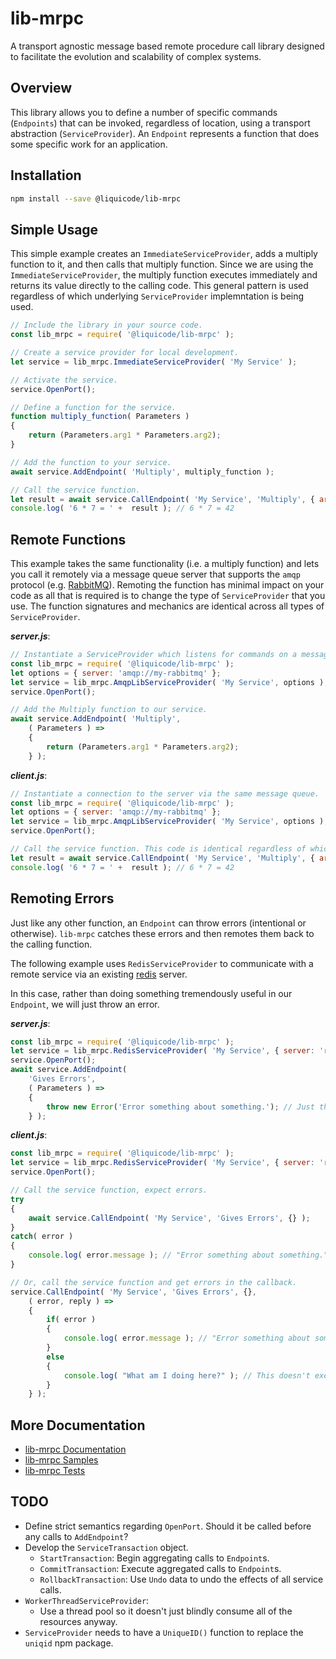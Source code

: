 
# lib-mrpc

A transport agnostic message based remote procedure call library designed to facilitate the
evolution and scalability of complex systems.

## Overview

This library allows you to define a number of specific commands (`Endpoints`) that can be
invoked, regardless of location, using a transport abstraction (`ServiceProvider`).
An `Endpoint` represents a function that does some specific work for an application.



## Installation

```bash
npm install --save @liquicode/lib-mrpc
```

## Simple Usage

This simple example creates an `ImmediateServiceProvider`, adds a multiply function
to it, and then calls that multiply function.
Since we are using the `ImmediateServiceProvider`, the multiply function executes
immediately and returns its value directly to the calling code.
This general pattern is used regardless of which underlying `ServiceProvider`
implemntation is being used.

```javascript
// Include the library in your source code.
const lib_mrpc = require( '@liquicode/lib-mrpc' );

// Create a service provider for local development.
let service = lib_mrpc.ImmediateServiceProvider( 'My Service' );

// Activate the service.
service.OpenPort();

// Define a function for the service.
function multiply_function( Parameters )
{
	return (Parameters.arg1 * Parameters.arg2);
}

// Add the function to your service.
await service.AddEndpoint( 'Multiply', multiply_function );

// Call the service function.
let result = await service.CallEndpoint( 'My Service', 'Multiply', { arg1: 6, arg2: 7 } );
console.log( '6 * 7 = ' +  result ); // 6 * 7 = 42
```


## Remote Functions

This example takes the same functionality (i.e. a multiply function) and lets you 
call it remotely via a message queue server that supports the `amqp` protocol
(e.g. [RabbitMQ](https://www.rabbitmq.com/)).
Remoting the function has minimal impact on your code as all that is required
is to change the type of `ServiceProvider` that you use. The function signatures
and mechanics are identical across all types of `ServiceProvider`.

***server.js***:

```javascript
// Instantiate a ServiceProvider which listens for commands on a message queue server.
const lib_mrpc = require( '@liquicode/lib-mrpc' );
let options = { server: 'amqp://my-rabbitmq' };
let service = lib_mrpc.AmqpLibServiceProvider( 'My Service', options );
service.OpenPort();

// Add the Multiply function to our service.
await service.AddEndpoint( 'Multiply',
	( Parameters ) =>
	{
		return (Parameters.arg1 * Parameters.arg2);
	} );
```

***client.js***:

```javascript
// Instantiate a connection to the server via the same message queue.
const lib_mrpc = require( '@liquicode/lib-mrpc' );
let options = { server: 'amqp://my-rabbitmq' };
let service = lib_mrpc.AmqpLibServiceProvider( 'My Service', options );
service.OpenPort();

// Call the service function. This code is identical regardless of which ServiceProvider being used.
let result = await service.CallEndpoint( 'My Service', 'Multiply', { arg1: 6, arg2: 7 } );
console.log( '6 * 7 = ' +  result ); // 6 * 7 = 42
```


## Remoting Errors

Just like any other function, an `Endpoint` can throw errors (intentional or otherwise).
`lib-mrpc` catches these errors and then remotes them back to the calling function.

The following example uses `RedisServiceProvider` to communicate with a remote service
via an existing [redis](https://www.redis.io) server.

In this case, rather than doing something tremendously useful in our `Endpoint`, we will just throw an error.

***server.js***:

```javascript
const lib_mrpc = require( '@liquicode/lib-mrpc' );
let service = lib_mrpc.RedisServiceProvider( 'My Service', { server: 'redis://my-redis' } );
service.OpenPort();
await service.AddEndpoint( 
	'Gives Errors',
	( Parameters ) =>
	{
		throw new Error('Error something about something.'); // Just throw an error.
	} );
```

***client.js***:

```javascript
const lib_mrpc = require( '@liquicode/lib-mrpc' );
let service = lib_mrpc.RedisServiceProvider( 'My Service', { server: 'redis://my-redis' } );
service.OpenPort();

// Call the service function, expect errors.
try
{
	await service.CallEndpoint( 'My Service', 'Gives Errors', {} );
}
catch( error )
{
	console.log( error.message ); // "Error something about something."
}

// Or, call the service function and get errors in the callback.
service.CallEndpoint( 'My Service', 'Gives Errors', {},
	( error, reply ) =>
	{
		if( error )
		{
			console.log( error.message ); // "Error something about something."
		}
		else
		{
			console.log( "What am I doing here?" ); // This doesn't executed.
		}
	} );
```


## More Documentation

- [lib-mrpc Documentation](http://lib-mrpc.liquicode.com)
- [lib-mrpc Samples](https://github.com/liquicode/lib-mrpc/tree/master/samples)
- [lib-mrpc Tests](https://github.com/liquicode/lib-mrpc/tree/master/tests)


## TODO

- Define strict semantics regarding `OpenPort`.
	Should it be called before any calls to `AddEndpoint`?
- Develop the `ServiceTransaction` object.
	- `StartTransaction`: Begin aggregating calls to `Endpoint`s.
	- `CommitTransaction`: Execute aggregated calls to `Endpoint`s.
	- `RollbackTransaction`: Use `Undo` data to undo the effects of all service calls.
- `WorkerThreadServiceProvider`:
	- Use a thread pool so it doesn't just blindly consume all of the resources anyway.
- `ServiceProvider` needs to have a `UniqueID()` function to replace the `uniqid` npm package.

